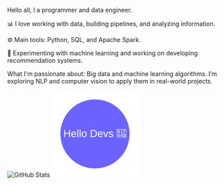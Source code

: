 Hello all, I a programmer and data engineer.

📊 I love working with data, building pipelines, and analyzing information.

⚙️ Main tools: Python, SQL, and Apache Spark.

🤖 Experimenting with machine learning and working on developing recommendation systems.

What I'm passionate about:
Big data and machine learning algorithms. I’m exploring NLP and computer vision to apply them in real-world projects.


![GitHub Stats](https://github-readme-stats.vercel.app/api?username=wooCLO&show_icons=true&theme=radical)
<img src="hello.svg" width="200" height="200" alt="Hello Animation"/>
